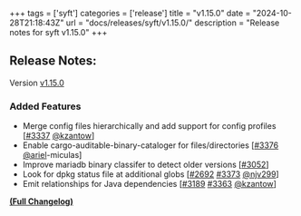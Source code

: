 +++
tags = ['syft']
categories = ['release']
title = "v1.15.0"
date = "2024-10-28T21:18:43Z"
url = "docs/releases/syft/v1.15.0/"
description = "Release notes for syft v1.15.0"
+++

## Release Notes:
Version [v1.15.0](https://github.com/anchore/syft/releases/tag/v1.15.0)

### Added Features

- Merge config files hierarchically and add support for config profiles [[#3337](https://github.com/anchore/syft/pull/3337) [@kzantow](https://github.com/kzantow)]
- Enable cargo-auditable-binary-cataloger for files/directories [[#3376](https://github.com/anchore/syft/pull/3376) [@ariel](https://github.com/ariel)-miculas]
- Improve mariadb binary classifer to detect older versions [[#3052](https://github.com/anchore/syft/issues/3052)]
- Look for dpkg status file at additional globs [[#2692](https://github.com/anchore/syft/issues/2692) [#3373](https://github.com/anchore/syft/pull/3373) [@njv299](https://github.com/njv299)]
- Emit relationships for Java dependencies [[#3189](https://github.com/anchore/syft/issues/3189) [#3363](https://github.com/anchore/syft/pull/3363) [@kzantow](https://github.com/kzantow)]

**[(Full Changelog)](https://github.com/anchore/syft/compare/v1.14.2...v1.15.0)**
